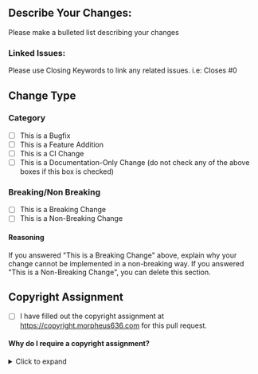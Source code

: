 ## Describe Your Changes:
Please make a bulleted list describing your changes

### Linked Issues:
Please use Closing Keywords to link any related issues. i.e:
Closes #0

## Change Type
### Category
- [ ] This is a Bugfix
- [ ] This is a Feature Addition
- [ ] This is a CI Change
- [ ] This is a Documentation-Only Change (do not check any of the above boxes if this box is checked)
### Breaking/Non Breaking
- [ ] This is a Breaking Change
- [ ] This is a Non-Breaking Change

#### Reasoning
If you answered "This is a Breaking Change" above, explain why your
change cannot be implemented in a non-breaking way. If you answered "This is a Non-Breaking Change", you can delete this section.

## Copyright Assignment
- [ ] I have filled out the copyright assignment at https://copyright.morpheus636.com for this pull request.

#### Why do I require a copyright assignment?
<details>
<summary> Click to expand </summary>
I require a copyright assignment for changes to my projects for the same reason as the Free Software Foundation, and they do a much better job of explaining it in their post at https://www.gnu.org/licenses/why-assign.en.html than I could ever do.


Please email any questions about the copyright assignment to COPYRIGHT@morpheus636.com
</details>
